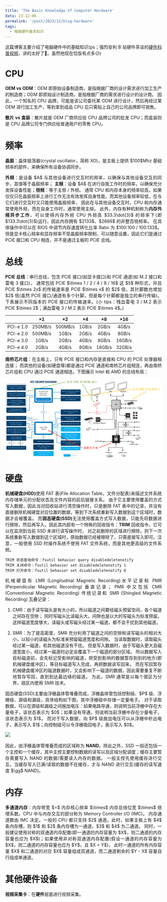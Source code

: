 ```yaml
---
title: 'The Basic Knowledge of Computer Hardware'
data: 23-12-06
permalink: '/post/2023/12/blog-hardware'
tags:
  - 电脑硬件基本知识
---
```


<p style="text-align:justify; text-justify:inter-ideograph;">这篇博客主要介绍了电脑硬件中的基础知识(ps；强烈安利 B 站硬件茶谈的<a href="https://space.bilibili.com/14871346/channel/collectiondetail?sid=550815" target="_blank">硬件科普视频</a>，讲的太好了🙂。虽然他现在恰饭有点多😥)</p>

CPU
===

<p style="text-align:justify; text-justify:inter-ideograph;"><b>OEM vs ODM</b>：OEM 即原始设备制造商，是指根据厂商的设计需求进行加工生产的制造商；ODM 即原始设计制造商，是指根据厂商的需求进行设计的设计商。
因此，一个知名的 CPU 品牌，可能是该公司委托某 ODM 进行设计，然后再经过某 OEM 进行加工生产，等到拿到成品 CPU 后只需贴上自己的公司品牌即可销售。</p>

<p style="text-align:justify; text-justify:inter-ideograph;"><b>散片 vs 盒装</b>：散片就是 OEM 厂商供应给 CPU 品牌公司的批发 CPU；而盒装则是 CPU 品牌公司专门供应给普通用户的零售 CPU。</p>

频率
===

<p style="text-align:justify; text-justify:inter-ideograph;"><b>晶振</b>：晶体振荡器(crystal oscillator，简称 XO)，是主板上提供 $100$Mhz 基础频率的部件，来确保所有设备协调同步。</p>

<p style="text-align:justify; text-justify:inter-ideograph;"><b>外频</b>：是设备 $A$ 与其他设备进行交互时的频率，以确保与其他设备交互的同步，其值等于晶振频率；
<b>主频</b>：设备 $A$ 在进行自我工作时的频率，以确保充分发挥设备性能；<b>倍频</b>：等于主频 / 外频。
通常 CPU 和内存本身的频率较高，如果仅仅只在晶振频率上进行工作无法有效发挥自身性能，而其他设备频率较低，在与它们进行交互时又只能使用晶振频率，
因此在与其他设备交互时，CPU 和内存通常使用外频，而在自身工作时，通常使用主频。
此外，内存有种机制称为<b>内存外频异步工作</b>，可以使得内存外频 CPU 外频高 $33.3\dot{3}$ 的频率下(即 $133.3\dot{3}$)运行，因此内存拥有 $2133$、$2666$ 的非整百倍频率。
在具体操作中可以在 BIOS 中调节内存速度转化比率 Ratio 为 $100:100 / 100:133$。
但是显卡核心频率和显存频率不受晶振频率限制，可以随意设置，因此它们是通过 PCIE 接口和 CPU 相连，并不是通过主板的 PCIE 总线。</p>

总线
===

<p style="text-align:justify; text-justify:inter-ideograph;"><b>PCIE 总线</b>：串行总线，包含 PCIE 接口(如显卡接口)和 PCIE 通道(如 M.2 接口和雷电 3 接口)，
通常包括 PCIE $\times 1 / 2 / 4 / 8 / 16$ 这 $5$ 种形式，并且 PCIE $\times 2x$ 的传输速率是 PCIE $\times x$ 的 $2$ 倍，其针脚数也增加 $2$ 倍(虽然 PCIE 接口/通道有多个针脚，但是每个针脚都是独立的串行传输)。
下表展示不同版本的 PCIE 接口的传输速率。(小 tips：残血雷电 3 / M.2 表示 PCIE $\times 2$；满血雷电 3 / M.2 表示 PCIE $\times 4$。)</p>

|           | $\times 1$ | $\times 2$ | $\times 4$ | $\times 8$ | $\times 16$ |
|:---------:|:----------:|:----------:|:----------:|:----------:|:-----------:|
| PCI-e 1.0 | $250$MB/s  | $500$MB/s  |  $1$GB/s   |  $2$GB/s   |   $4$GB/s   |
| PCI-e 2.0 | $500$MB/s  |  $1$GB/s   |  $2$GB/s   |  $4$GB/s   |   $8$GB/s   |
| PCI-e 3.0 |  $1$GB/s   |  $2$GB/s   |  $4$GB/s   |  $8$GB/s   |  $16$GB/s   |
| PCI-e 4.0 |  $2$GB/s   |  $4$GB/s   |  $8$GB/s   |  $16$GB/s  |  $32$GB/s   |

<p style="text-align:justify; text-justify:inter-ideograph;"><b>南桥芯片组</b>：在主板上，只有 PCIE 接口和内存是直接和 CPU 的 PCIE 处理器相连接；
而其他的设备(如硬盘等)都是通过 PCIE 通道和南桥芯片组相连，再由南桥芯片组和 CPU 通过 PCIE 通道相连。下图展示 Intel 和 AMD 的总线布局：</p>

![South Bridge Chipset](/images/hardware_South_Bridge_Chipset.png)

硬盘
===

<p style="text-align:justify; text-justify:inter-ideograph;"><b>机械硬盘(HDD)</b>使用 FAT 表(File Allocation Table，文件分配表)来描述文件系统内存储单元的分配状态及文件内容的前后链接关系。
由于它主要使用覆盖的方式写入数据，因此当对回收站进行清空操作时，只是删除 FAT 表中的记录，并没有直接删除机械硬盘对应位置的数据，等到下次系统重新写入数据到这个区域时，数据才会被覆盖。
而<b>固态硬盘(SSD)</b>无法使用覆盖方式写入数据，只能先将数据进行擦除，然后再写入。因此其内部有一个特殊的回收指令：<b>TRIM</b> 回收指令，它可以在监测到当前 SSD 未进行读写操作时，
对之前删除的区域进行擦除，则下一次系统重新写入数据到这个区域时，原始数据已经被擦除了，只需直接写入即可。注意，一般使用 SSD 时操作系统不使用 FAT 文件系统，而是其他更高级的文件系统。</p>

```windows
TRIM 状态查询命令：fsutil behavior query disabledeletenotify
TRIM 关闭命令：fsutil behavior set disabledeletenotify 1
TRIM 打开命令：fsutil behavior set disabledeletenotify 0
```

<p style="text-align:justify; text-justify:inter-ideograph;">机械硬盘有 LMR (Longitudinal Magnetic Recording)水平记录和 PMR (Perpendicular Magnetic Recording) 垂直记录；
PMR 中又包括 CMR (Conventional Magnetic Recording) 传统记录和 SMR (Shingled Magnetic Recording) 瓦叠记录：</p>

<ol><li><p style="text-align:justify; text-justify:inter-ideograph;">CMR：由于读写磁头是有大小的，所以磁道之间要给磁头预留空间，各个磁道之间存在空隙；
同时写磁头比读磁头大，间隙也是以大的写磁头为标准预留。这样磁道宽度够大，读磁头或写磁头经过某一磁道，都不会干扰到其他磁道。</p></li>
<li><p style="text-align:justify; text-justify:inter-ideograph;">SMR：为了提高密度，SMR 充分利用了磁道之间的空隙和读写磁头的相对大小，以较小的读磁头为标准来预留磁道宽度和间隙。
当读取数据时，读取磁头经过某一磁道，和其他磁道没有干扰。
但是写入数据时，由于写磁头更大且磁道宽度小，经过某一磁道时必定会覆盖下一个磁道的部分区域。
所以数据写入目标磁道前，会先标记受影响的磁道，把受到影响的数据暂存到别的地方(即机械硬盘缓冲区)，等目标磁道写入完成，再把数据读写回来。
而在写回暂存机械硬盘缓冲区的磁道数据时，又会影响下一磁道的数据，因此需要重复不断地暂存写回，直到到达最边缘的磁道。
为此，SMR 通常是以每个扇区为分界，扇区内使用 SMR 技术。</p></li></ol>

<p style="text-align:justify; text-justify:inter-ideograph;">固态硬盘(SSD)主要由浮栅晶体管堆叠而成，浮栅晶体管包括控制级、$P$ 级、浮栅级、源级和漏级，具体结构如下图，其中浮栅级中存储一定量电子。
对于读取数据，可以在源级和漏级之间施加电压：如果电路导通，则说明当前浮栅中存在大量电子，该状态表示为 $0$；如果没有导通，则说明当前浮栅中存在少量电子，该状态表示为 $1$。
而对于写入数据，向 $P$ 级施加电压可以从浮栅中析出电子，表示写入 $1$；向控制级可以令浮栅吸回电子，表示写入 $0$。</p>

<img src="https://cai-jianfeng.github.io/images/hardware_SSD.png">

<p style="text-align:justify; text-justify:inter-ideograph;">因此，由浮栅晶体管堆叠而成的区域称为 <b>NAND</b>。除此之外，SSD 一般还包括一个主控和一个缓存，其中主控主要控制数据的读写以及区域分配调度；缓存主要暂存需要写入 NAND 的数据/需要读入内存的数据。
一般主控先使用缓存进行交互，当缓存写入已满/读取的数据不在缓存，才与 NAND 进行交互(缓存的读写速度 $\gg$ NAND)。</p>

<h1>内存</h1>

<p style="text-align:justify; text-justify:inter-ideograph;"><b>多通道内存</b>：内存带宽 $=$ 内存核心频率 $\times$ 内存总线位宽 $\times$ 倍增系数。CPU 中与内存交互的部分称为 Memory Controller I/O (IMC)。
内存通道数由 IMC 决定。一般的 CPU 都只支持 $2$ 通道。此时，如果主板上有 $4$ 条内存槽，则 $1$ 和 $2$ 条内存槽为一通道，$3$ 和 $4$ 为二通道。
同时，一般建议使用对称的双通道内存配置(即一通道的内存容量为 $X$，则二通道的内存容量也应为 $X$)；如果使用非对称双通道内存配置(假设一通道的内存容量为 $X$，则二通道的内存容量也应为 $Y$，且 $X < Y$)，
此时一通道的所有内存容量 $X$ 和二通道的对应 $X$ 容量组成双通道，而二通道剩余的 $Y - X$ 容量自行组成单通道。</p>

<h1>其他硬件设备</h1>

<p style="text-align:justify; text-justify:inter-ideograph;"><b>视频采集卡</b>：在<b>硬件</b>层面进行视频采集。</p>